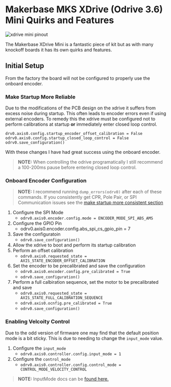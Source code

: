 # Makerbase MKS XDrive (Odrive 3.6) Mini Quirks and Features

![xdrive mini pinout](img/X-Drive-mini-pinout)

The Makerbase XDrive Mini is a fantastic piece of kit but as with many knockoff boards it has its own quirks and features.

## Initial Setup

From the factory the board will not be configured to properly use the onboard encoder.

### Make Startup More Reliable

Due to the modifications of the PCB design on the xdrive it suffers from excess noise during startup. This often leads to encoder errors even if using external encoders. To remedy this the xdrive must be configured not to perform calibrations at startup **or** immediately enter closed loop control.

```
drv0.axis0.config.startup_encoder_offset_calibration = False
odrv0.axis0.config.startup_closed_loop_control = False
odrv0.save_configuration()
```

With these changes I have had great success using the onboard encoder.

> **NOTE:** When controlling the odrive programatically I still recommend a 100-200ms pause before entering closed loop control.

### Onboard Encoder Configuration

> **NOTE:** I recommend running `dump_errors(odrv0)` after each of these commands. If you consistently get CPR, Pole Pair, or SPI Communication issues see the [make startup more consistent section](#make-startup-more-reliable)

1. Configure the SPI Mode
    - `odrv0.axis0.encoder.config.mode = ENCODER_MODE_SPI_ABS_AMS`
2. Configure the GPIO Pin
    - odrv0.axis0.encoder.config.abs_spi_cs_gpio_pin = 7
3. Save the configuratoin
    - `odrv0.save_configuration()`
4. Allow the xdrive to boot and perform its startup calibration
5. Perform an offset calibration
    - `odrv0.axis0.requested_state = AXIS_STATE_ENCODER_OFFSET_CALIBRATION`
6. Set the encoder to be precalibrated and save the configuration
    - `odrv0.axis0.encoder.config.pre_calibrated = True`
    - `odrv0.save_configuration()`
7. Perform a full calbiration sequence, set the motor to be precalibrated and save
    - `odrv0.axis0.requested_state = AXIS_STATE_FULL_CALIBRATION_SEQUENCE`
    - `odrv0.axis0.ocnfig.pre_calibrated = True`
    - `odrv0.save_configuration()`

### Enabling Velcoity Control

Due to the odd version of firmware one may find that the default position mode is a bit sticky. This is due to needing to change the `input_mode` value.

1. Configure the `input_mode`
    - `odrv0.axis0.controller.config.input_mode = 1`
2. Configure the `control_mode`
    - `odrv0.axis0.controller.config.control_mode = CONTROL_MODE_VELOCITY_CONTROL`

> **NOTE:** InputMode docs can be [found here.](https://docs.odriverobotics.com/v/0.5.4/fibre_types/com_odriverobotics_ODrive.html#ODrive.Controller.InputMode)
